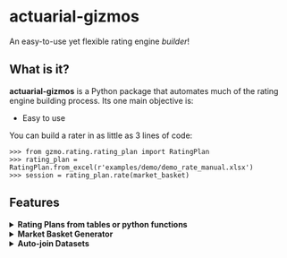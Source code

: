 # actuarial-gizmos

An easy-to-use yet flexible rating engine *builder*!

## What is it?
**actuarial-gizmos** is a Python package that automates much of the rating engine building process. Its one main objective is:
- Easy to use

You can build a rater in as little as 3 lines of code:

    >>> from gzmo.rating.rating_plan import RatingPlan
    >>> rating_plan = RatingPlan.from_excel(r'examples/demo/demo_rate_manual.xlsx')
    >>> session = rating_plan.rate(market_basket)

## Features

<details>
<summary><b>Rating Plans from tables or python functions</b></summary>

All you need is:
    
    >>> from gzmo.rating.rating_plan import RatingPlan
    >>> rating_plan = RatingPlan.from_excel(r'examples/demo/demo_rate_manual.xlsx')

And the package will do the rest:

*   <details>
    <summary><b>Automatically infers inputs and outputs</b></summary>
    
    The rater automatically infers inputs and outputs.
    This works on both tables and [custom python functions](#customfx)!

        >>> for table_name, table in rating_plan.items():
        ...     print((
        ...         f'Table {table_name} '
        ...         + f'has inputs {table.inputs} '
        ...         + f'and outputs {table.outputs}.\n'
        ...     ))
        ... 
        Table base_rates has inputs [] and outputs ['BI', 'PD'].

        Table credit_tier_factor has inputs ['prior_insurance_code', 'credit_tier'] and outputs ['BI', 'PD'].

        Table amount_of_insurance_factor has inputs ['amount_of_insurance'] and outputs ['BI', 'PD'].

        Table credit_tier_placement has inputs ['credit_score', 'pni_age'] and outputs ['credit_tier'].
    
    </details>

*   <details>
    <summary><b>Suports intervals and wildcards as table inputs</b></summary>
    
    The package supports interval inputs (indicated by specifying the upper and lower ends of the intervals--see example rate plans) as well as wild cards (indicated by a `*`).

        >>> print(rating_plan['credit_tier_placement'])
                                credit_tier
        credit_score    pni_age                 
        [-inf, inf]     [-inf, inf]           I1
        [790.0, 900.0]  [0.0, 53.0]           A1
                        [54.0, 60.0]          A1
                        [61.0, 80.0]          A1
        [765.0, 789.0]  [0.0, 53.0]           B1
        ...                                 ...
        [1.0, 1.0]      [54.0, 60.0]          T4
                        [61.0, 80.0]          T5
        [0.0, 0.0]      [0.0, 53.0]           X3
                        [54.0, 60.0]          X4
                        [61.0, 80.0]          X5

        [61 rows x 1 columns]

        >>> rating_plan['credit_tier_placement'].evaluate({'credit_score': 795, 'pni_age': 25})
        {'credit_tier': 'A1'}


    </details>

*   <details>
    <summary><b>Supports interpolation of numeric inputs</b></summary>

    Interpolating a numeric input is a one-liner:

        >>> interpolated = InterpolatedRatingTable.from_rating_table(
        ...     rating_plan.amount_of_insurance_factor
        ...     )
        >>> 
        >>> print(interpolated.head())
                                BI    PD
        amount_of_insurance            
        80000                   0.56  0.56
        95000                   0.63  0.63
        110000                  0.69  0.69
        125000                  0.75  0.75
        140000                  0.81  0.81
        >>> print(interpolated.evaluate(87500))
        {'BI': 0.595, 'PD': 0.595}

    </details>

*   <details>
    <summary><b>Accepts custom Python functions as rating steps</b></summary>
    
    Have logic that doesn't fit well as a rating table? If you can write it in Python, the rater will take it!

        >>> def get_daily_base_rate(session):
        ...     fixed_premium = (
        ...         (
        ...             session.total_premium
        ...             * session.fixed_portion
        ...         ).round(2)
        ...         + session.fixed_expense
        ...     )
        ...     daily_base_rate = fixed_premium / 182.5
        ...     daily_base_rate = daily_base_rate.clip(0.01)
        ...     return daily_base_rate
        ... 
        >>> rating_plan.register(daily_base_rate = RatingStep(get_daily_base_rate))

    <a name="customfx"></a>And it will automatically extract the inputs used in the function!
    
        >>> print(rating_plan['daily_base_rate'].inputs)
        ['fixed_portion', 'total_premium', 'fixed_expense']

    </details>

*   <details>
    <summary><b>Automatically builds dag to sequence rating steps to consider dependencies</b></summary>
    
    The rater will automatically create a dag (directed acyclic graph) to sequence which rating steps to evaluate first. Below is an example of two dependent steps:

        >>> print('Order of rating tables from inputs:')
        Order of rating tables from inputs:
        >>> print(rating_plan.keys())
        dict_keys(['base_rates', 'credit_tier_factor', 'amount_of_insurance_factor', 'credit_tier_placement', 'daily_base_rate'])
        >>> # Recall that credit_tier_factor takes credit tier as an input,
        >>> #   which is an output of credit_tier_placement.
        >>> # When executed, the rate plan automatically makes a dag,
        >>> #   placing crediter_tier_factor after credit_tier_placement
        >>> 
        >>> dag = rating_plan.make_dag()
        >>> print(list(dag.static_order()))
        ['base_rates', 'credit_tier_placement', 'amount_of_insurance_factor', 'daily_base_rate', 'credit_tier_factor']
    </details>

*   <details>
    <summary><b>Runs a portfolio with just one line of code</b></summary>

    It is really just as simple as

        >>> session = rating_plan.rate(market_basket)
    </details>

*   <details>
    <summary><b>It's pretty fast!</b></summary>

    Specifying `parallel = True` in `RatingPlan.rate` will utilize the multiple processors on your machine, and concurrently run rating steps that do not depend on each other.

    Let's see how long it takes to run a simple rate plan on 100,000 records.
    First make a market basket (see [Market Basket Generator](#mbgenerator))

        >>> num_samples = 100000
        >>> random_mb = make_random_market_basket(rating_plan, num_samples)
    
    Now we can test the performance:

        >>> t0 = time.perf_counter()
        >>> session = rating_plan.rate(random_mb)
        >>> t1 = time.perf_counter()
        >>> print(f'Rating {num_samples:,.0f} records took {t1-t0:.0f} seconds.')
        Rating 100,000 records took 90 seconds.

*   <details>
    <summary><b>Allows modular design of rate plans</b></summary>

    Want to have multiple iterations of a rate plan? No problem!
    
    Let's say an initial rate plan was built like the following:

        >>> class Company_Base_Rating_Plan(RatingPlan):
        ...     def __init__(self):
        ...         super().__init__()
        ...         self.read_excel(...)
        ...     @staticmethod
        ...     def get_max_driver_age(session):
        ...         return session.drivers.groupby('policy_id').max()
        ...     @staticmethod
        ...     def calculate_vehicle_age(session):
        ...         return session.effective_year - session.vehicles.model_year
    
    Then down the road, we decide that negative vehicle age is not a good idea. To create a new rate plan, simply inhereit the old one and override methods as needed:

        >>> class Company_Revised_Rating_Plan(Company_Base_Rating_Plan):
        ...     # override a method to cap the vehicle age at 0 minimum
        ...     @staticmethod
        ...     def calculate_vehicle_age(session):
        ...         return max(0, session.effective_year - session.vehicles.model_year)

    </details>

</details>

<details>
<summary><b>Market Basket Generator</b></summary>

Two methods exist for easily creating a market basket:

*   <details>
    <summary><b>Automatically learn from the rating tables</b></summary>

    The function extracts the inputs from all the rating tables in the
        rating plan, and create a market basket with all inputs that are
        needed for the rating plan.
    
    The function will check all tables for input constraints, and will not
        create records with impossible inputs. For example, it will not create
        a record that has both a senior driving discount and a youthful driver
        status.
    <a name="mbgenerator"></a>
    
        >>> from gzmo.rating.utils import make_random_market_basket
        >>> random_mb = make_random_market_basket(rating_plan, 1000)
        
        >>> print(random_mb.head())
        prior_insurance_code  amount_of_insurance  credit_score  pni_age
        0                    A               110000           462       60
        1                    B               185000           764       37
        2                    C               470000           462       57
        3                    C                80000           465       60
        4                    C               260000           425       56

    </details>

*   <details>
    <summary><b>Customly define the each variable</b></summary>

    Alternatively, you can define a more customized market basket, possibly containing multiple tables.
    The following example illustrates the supported syntax:

        >>> from gzmo.rating.utils import make_market_basket
        >>> num_policies = 1000
        >>> dict_policies = {
        ...     # Pass 'SERIAL' for an auto-incrementing id
        ...     'policy_id': 'SERIAL',
        ...     # Pass an iterable for uniform choices
        ...     'policy_classification': ['I', 'R', 'X'],
        ...     # Pass a tuple for uniform range
        ...     'advance_shop_days': (1, 60),
        ...     # Or pass a series for any custom defintions
        ...     'credit_score': np.where(
        ...         np.random.random_sample(num_policies) < 0.1,
        ...         np.random.randint(0, 2, num_policies),
        ...         np.rint(np.random.normal(750, 100, num_policies))
        ...     )
        ... }
        >>> # Simply pass the specificaiton and the number of desired records:
        >>> 
        >>> df_policies = make_market_basket(dict_policies, num_policies)
        >>>
        >>> print(df_policies)
            policy_id policy_classification  advance_shop_days  credit_score
        0            1                     R                 39         622.0
        1            2                     X                  7         751.0
        2            3                     I                 46         759.0
        3            4                     X                  2         696.0
        4            5                     I                 31         950.0
        ..         ...                   ...                ...           ...
        995        996                     I                 37         898.0
        996        997                     X                 25         804.0
        997        998                     X                 53           0.0
        998        999                     R                  9         745.0
        999       1000                     I                 32           1.0

        [1000 rows x 4 columns]

    </details>

</details>

<details>
<summary><b>Auto-join Datasets</b></summary>

The heart of the package lies in the custom class `SearchableDict`, where it can take any number of tables and provide a easy way to access information.

Suppose we have the following tables
    
    >>> print(df_policies)
    policy_id policy_classification  advance_shop_days  credit_score
    0            1                     I                 25         787.0
    1            2                     X                 21         805.0
    2            3                     I                 32         993.0
    3            4                     X                 10         725.0
    4            5                     R                 10         542.0
    ..         ...                   ...                ...           ...
    995        996                     R                 16           1.0
    996        997                     I                  3         627.0
    997        998                     R                 26         772.0
    998        999                     I                 52         847.0
    999       1000                     X                 28           1.0

    [1000 rows x 4 columns]

    >>> print(df_drivers)
    policy_id  driver_id  is_primary   age gender marital_status  months_experienced
    0             1          1        True  42.0      M              S                  38
    1             1          2       False  32.0      F              M                  36
    2             1          3       False  16.0      M              S                  31
    3             1          4       False  16.0      M              S                  12
    4             2          1        True  68.0      M              M                  20
    ...         ...        ...         ...   ...    ...            ...                 ...
    2533        999          1        True  25.0      M              S                  18
    2534        999          2       False  35.0      F              M                  13
    2535       1000          1        True  49.0      M              M                  49
    2536       1000          2       False  24.0      F              M                  18
    2537       1000          3       False  16.0      F              S                   4

    [2538 rows x 7 columns]

    >>> print(df_vehicles)
    policy_id  vehicle_id  model_year           recovery_device_type  COMP_deductible  COLL_deductible
    0             1           1        2012                           NONE              150              500
    1             1           2        1962  PASSIVE_ALARM_TRACKING_DEVICE             1500             9999
    2             1           3        1983                     ALARM_ONLY              500              100
    3             2           1        2016                  PASSIVE_ALARM              150             1500
    4             3           1        1983                           NONE             1000              150
    ...         ...         ...         ...                            ...              ...              ...
    2544        999           2        1973                  PASSIVE_ALARM             2000             1000
    2545        999           3        2012                TRACKING_DEVICE              150             9999
    2546       1000           1        1971  PASSIVE_ALARM_TRACKING_DEVICE              750             1500
    2547       1000           2        2008              NON_PASSIVE_ALARM             9999              150
    2548       1000           3        2016  PASSIVE_ALARM_TRACKING_DEVICE              150              750

    [2549 rows x 6 columns]

Simply load everything into a `SearchableDict` and we can easily access any attribute(s) from one or more tables:

    >>> market_basket = SearchableDict(
    ...     policies = df_policies,
    ...     drivers = df_drivers,
    ...     vehicles = df_vehicles
    ... )

    >>> # accessing whole tables
    >>> print(market_basket.drivers)
                            is_primary   age gender marital_status  months_experienced
    policy_id driver_id                                                            
    1           1                True  42.0      M              S                  38
                2               False  32.0      F              M                  36
                3               False  16.0      M              S                  31
                4               False  16.0      M              S                  12
    2           1                True  68.0      M              M                  20
    ...                         ...   ...    ...            ...                 ...
    999         1                True  25.0      M              S                  18
                2               False  35.0      F              M                  13
    1000        1                True  49.0      M              M                  49
                2               False  24.0      F              M                  18
                3               False  16.0      F              S                   4

    [2538 rows x 5 columns]
    
    >>> # accessing an attribute
    >>> print(market_basket.gender)
    policy_id  driver_id
    1           1            M
                2            F
                3            M
                4            M
    2           1            M
                        ..
    999         1            M
                2            F
    1000        1            M
                2            F
                3            F
    Name: gender, Length: 2538, dtype: object

    >>> # accessing multiple attributes
    >>> print(market_basket[['age', 'gender', 'marital_status']])
                        age gender marital_status
    policy_id driver_id                            
    1           1          42.0      M              S
                2          32.0      F              M
                3          16.0      M              S
                4          16.0      M              S
    2           1          68.0      M              M
    ...                   ...    ...            ...
    999         1          25.0      M              S
                2          35.0      F              M
    1000        1          49.0      M              M
                2          24.0      F              M
                3          16.0      F              S

    [2538 rows x 3 columns]

    >>> # accessing multiple attributes from MULTIPLE tables!
    >>> # note the new indices
    >>> print(market_basket[['policy_classification', 'model_year']])
                        policy_classification  model_year
    policy_id vehicle_id                                  
    1           1                              I        2012
                2                              I        1962
                3                              I        1983
    2           1                              X        2016
    3           1                              I        1983
    ...                                    ...         ...
    999         2                              I        1973
                3                              I        2012
    1000        1                              X        1971
                2                              X        2008
                3                              X        2016

    [2549 rows x 2 columns]

</details>
